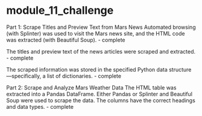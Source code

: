 # module_11_challenge

Part 1: Scrape Titles and Preview Text from Mars News 
Automated browsing (with Splinter) was used to visit the Mars news site, and the HTML code was extracted (with Beautiful Soup). - complete

The titles and preview text of the news articles were scraped and extracted. - complete

The scraped information was stored in the specified Python data structure—specifically, a list of dictionaries. - complete

Part 2: Scrape and Analyze Mars Weather Data 
The HTML table was extracted into a Pandas DataFrame. Either Pandas or Splinter and Beautiful Soup were used to scrape the data. The columns have the correct headings and data types. - complete

